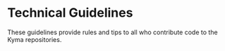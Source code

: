 # Technical Guidelines

These guidelines provide rules and tips to all who contribute code to the Kyma repositories.
